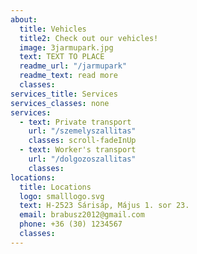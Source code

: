 ```yaml
---
about:
  title: Vehicles
  title2: Check out our vehicles!
  image: 3jarmupark.jpg
  text: TEXT TO PLACE
  readme_url: "/jarmupark"
  readme_text: read more
  classes:
services_title: Services  
services_classes: none  
services:
  - text: Private transport
    url: "/szemelyszallitas"
    classes: scroll-fadeInUp
  - text: Worker's transport
    url: "/dolgozoszallitas"  
    classes:
locations:
  title: Locations
  logo: smalllogo.svg
  text: H-2523 Sárisáp, Május 1. sor 23.
  email: brabusz2012@gmail.com
  phone: +36 (30) 1234567
  classes:  
---
```

